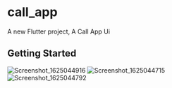 # call_app

A new Flutter project, A Call App Ui

## Getting Started


![Screenshot_1625044916](https://user-images.githubusercontent.com/25683441/139654863-2b9b289e-819c-4afe-b77b-108853ed6624.png)
![Screenshot_1625044715](https://user-images.githubusercontent.com/25683441/139654874-50c82271-9f4b-483d-8d46-77e1ab33eead.png)
![Screenshot_1625044792](https://user-images.githubusercontent.com/25683441/139654883-c1d37c4b-a040-496e-8aef-1ad01b9b3ec0.png)
